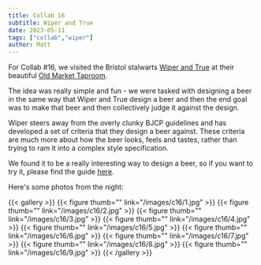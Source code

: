 ```yaml
---
title: Collab 16
subtitle: Wiper and True
date: 2023-05-11
tags: ["collab","wiper"]
author: Matt
---
```


For Collab #16, we visited the Bristol stalwarts [Wiper and True](https://wiperandtrue.com/) at their beautiful
[Old Market Taproom](https://wiperandtrue.com/pages/the-wiper-and-true-taproom-old-market-bristol).

The idea was really simple and fun - we were tasked with designing a beer in the same way that Wiper and True design a
beer and then the end goal was to make that beer and then collectively judge it against the design. 

Wiper steers away from the overly clunky BJCP guidelines and has developed a set of criteria that they design a beer
against. These criteria are much more about how the beer looks, feels and tastes, rather than trying to ram it into a
complex style specification. 

We found it to be a really interesting way to design a beer, so if you want to try it, please find the guide
[here](https://drive.google.com/file/d/1p40DwMqa6ZYCFQCtZ-fNzNroEc-IGeMG/view?usp=sharing).

Here's some photos from the night:

{{< gallery >}}
{{< figure thumb="" link="/images/c16/1.jpg" >}}
{{< figure thumb="" link="/images/c16/2.jpg" >}}
{{< figure thumb="" link="/images/c16/3.jpg" >}}
{{< figure thumb="" link="/images/c16/4.jpg" >}}
{{< figure thumb="" link="/images/c16/5.jpg" >}}
{{< figure thumb="" link="/images/c16/6.jpg" >}}
{{< figure thumb="" link="/images/c16/7.jpg" >}}
{{< figure thumb="" link="/images/c16/8.jpg" >}}
{{< figure thumb="" link="/images/c16/9.jpg" >}}
{{< /gallery >}}